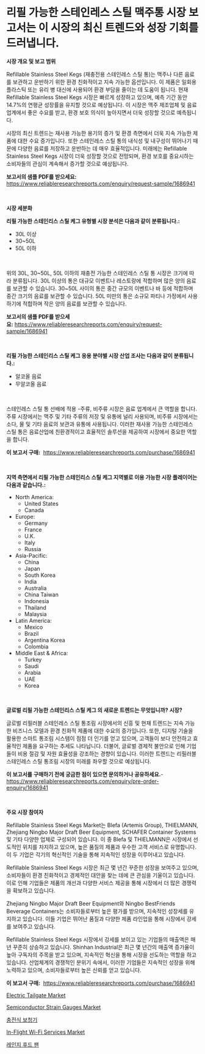 <p><h1>리필 가능한 스테인레스 스틸 맥주통 시장 보고서는 이 시장의 최신 트렌드와 성장 기회를 드러냅니다.</h1></p><p><strong>시장 개요 및 보고 범위</strong></p>
<p><p>Refillable Stainless Steel Kegs (재충전용 스테인레스 스틸 통)는 맥주나 다른 음료를 보관하고 운반하기 위한 환경 친화적이고 지속 가능한 옵션입니다. 이 제품은 일회용 플라스틱 또는 유리 병 대신에 사용되어 환경 부담을 줄이는 데 도움이 됩니다. 현재 Refillable Stainless Steel Kegs 시장은 빠르게 성장하고 있으며, 예측 기간 동안 14.7%의 연평균 성장률을 유지할 것으로 예상됩니다. 이 시장은 맥주 제조업체 및 음료 업계에서 좋은 수요를 받고, 환경 보호 의식이 높아지면서 더욱 성장할 것으로 예측됩니다. </p><p>시장의 최신 트렌드는 재사용 가능한 용기의 증가 및 환경 측면에서 더욱 지속 가능한 제품에 대한 수요 증가입니다. 또한 스테인레스 스틸 통의 내식성 및 내구성이 뛰어나기 때문에 다양한 음료를 저장하고 운반하는 데 매우 효율적입니다. 미래에는 Refillable Stainless Steel Kegs 시장이 더욱 성장할 것으로 전망되며, 환경 보호를 중요시하는 소비자들의 관심이 계속해서 증가할 것으로 예상됩니다.</p></p>
<p><strong>보고서의 샘플 PDF를 받으세요:</strong> <a href="https://www.reliableresearchreports.com/enquiry/request-sample/1686941">https://www.reliableresearchreports.com/enquiry/request-sample/1686941</a></p>
<p>&nbsp;</p>
<p><strong>시장 세분화</strong></p>
<p><strong>리필 가능한 스테인리스 스틸 케그 유형별 시장 분석은 다음과 같이 분류됩니다.:</strong></p>
<p><ul><li>30L 이상</li><li>30~50L</li><li>50L 이하</li></ul></p>
<p>&nbsp;</p>
<p><p>위의 30L, 30~50L, 50L 이하의 재충전 가능한 스테인레스 스틸 통 시장은 크기에 따라 분류됩니다. 30L 이상의 통은 대규모 이벤트나 레스토랑에 적합하며 많은 양의 음료를 보관할 수 있습니다. 30~50L 사이의 통은 중간 규모의 이벤트나 바 등에 적합하며 중간 크기의 음료를 보관할 수 있습니다. 50L 미만의 통은 소규모 파티나 가정에서 사용하기에 적합하며 작은 양의 음료를 보관할 수 있습니다.</p></p>
<p><strong>보고서의 샘플 PDF를 받으세요:</strong>&nbsp;<a href="https://www.reliableresearchreports.com/enquiry/request-sample/1686941">https://www.reliableresearchreports.com/enquiry/request-sample/1686941</a></p>
<p>&nbsp;</p>
<p><strong> 리필 가능한 스테인리스 스틸 케그 응용 분야별 시장 산업 조사는 다음과 같이 분류됩니다.:</strong></p>
<p><ul><li>알코올 음료</li><li>무알코올 음료</li></ul></p>
<p>&nbsp;</p>
<p><p>스테인레스 스틸 통 선배에 적용 -주류, 비주류 시장은 음료 업계에서 큰 역할을 합니다. 주류 시장에서는 맥주 및 기타 주류의 저장 및 유통에 널리 사용되며, 비주류 시장에서는 소다, 물 및 기타 음료의 보관과 유통에 사용됩니다. 이러한 재사용 가능한 스테인레스 스틸 통은 음료산업에 친환경적이고 효율적인 솔루션을 제공하여 시장에서 중요한 역할을 합니다.</p></p>
<p><strong>이 보고서 구매:</strong>&nbsp; <a href="https://www.reliableresearchreports.com/purchase/1686941">https://www.reliableresearchreports.com/purchase/1686941</a></p>
<p>&nbsp;</p>
<p><strong>지역 측면에서 리필 가능한 스테인리스 스틸 케그 지역별로 이용 가능한 시장 플레이어는 다음과 같습니다.:</strong></p>
<p><ul>
    <li>
        North America:
        <ul>
            <li>United States</li>
            <li>Canada</li>
        </ul>
    </li>
    <li>
        Europe:
        <ul>
            <li>Germany</li>
            <li>France</li>
            <li>U.K.</li>
            <li>Italy</li>
            <li>Russia</li>
        </ul>
    </li>
    <li>
        Asia-Pacific:
        <ul>
            <li>China</li>
            <li>Japan</li>
            <li>South Korea</li>
            <li>India</li>
            <li>Australia</li>
            <li>China Taiwan</li>
            <li>Indonesia</li>
            <li>Thailand</li>
            <li>Malaysia</li>
        </ul>
    </li>
    <li>
        Latin America:
        <ul>
            <li>Mexico</li>
            <li>Brazil</li>
            <li>Argentina Korea</li>
            <li>Colombia</li>
        </ul>
    </li>
    <li>
        Middle East & Africa:
        <ul>
            <li>Turkey</li>
            <li>Saudi</li>
            <li>Arabia</li>
            <li>UAE</li>
            <li>Korea</li>
        </ul>
    </li>
    </ul></p>
<p>&nbsp;</p>
<p><strong>글로벌 리필 가능한 스테인리스 스틸 케그 의 새로운 트렌드는 무엇입니까? 시장?</strong></p>
<p><p>글로벌 리필러블 스테인레스 스틸 통조림 시장에서의 신흥 및 현재 트렌드는 지속 가능한 비즈니스 모델과 환경 친화적 제품에 대한 수요의 증가입니다. 또한, 디지털 기술을 활용한 스마트 통조림 시스템이 점점 더 인기를 얻고 있으며, 고객들이 보다 안전하고 효율적인 제품을 요구하는 추세도 나타납니다. 더불어, 글로벌 경제적 불안으로 인해 기업들이 비용 절감 및 자원 효율성을 강조하는 경향이 있습니다. 이러한 트렌드는 리필러블 스테인레스 스틸 통조림 시장의 미래를 좌우할 것으로 예상됩니다.</p></p>
<p><strong>이 보고서를 구매하기 전에 궁금한 점이 있으면 문의하거나 공유하세요.</strong>- <a href="https://www.reliableresearchreports.com/enquiry/pre-order-enquiry/1686941">https://www.reliableresearchreports.com/enquiry/pre-order-enquiry/1686941</a></p>
<p>&nbsp;</p>
<p><strong>주요 시장 참여자</strong></p>
<p><p>Refillable Stainless Steel Kegs Market는 Blefa (Artemis Group), THIELMANN, Zhejiang Ningbo Major Draft Beer Equipment, SCHAFER Container Systems 및 기타 다양한 업체로 구성되어 있습니다. 이 중 Blefa 및 THIELMANN은 시장에서 선도적인 위치를 차지하고 있으며, 높은 품질의 제품과 우수한 고객 서비스로 유명합니다. 이 두 기업은 각기의 혁신적인 기술을 통해 지속적인 성장을 이루어내고 있습니다.</p><p>Refillable Stainless Steel Kegs 시장은 최근 몇 년간 꾸준한 성장을 보여주고 있으며, 소비자들이 환경 친화적이고 경제적인 대안을 찾는 데에 큰 관심을 기울이고 있습니다. 이로 인해 기업들은 제품의 개선과 다양한 서비스 제공을 통해 시장에서 더 많은 경쟁력을 확보하고 있습니다.</p><p>Zhejiang Ningbo Major Draft Beer Equipment와 Ningbo BestFriends Beverage Containers는 소비자들로부터 높은 평가를 받으며, 지속적인 성장세를 유지하고 있습니다. 이들 기업은 뛰어난 품질과 다양한 제품 라인업을 통해 시장에서 강세를 보여주고 있습니다.</p><p>Refillable Stainless Steel Kegs 시장에서 강세를 보이고 있는 기업들의 매출액은 매년 꾸준히 상승하고 있습니다. Shinhan Industrial은 최근 몇 년간의 매출액 증가율이 높아 구독자의 주목을 받고 있으며, 지속적인 혁신을 통해 시장을 선도하는 역할을 하고 있습니다. 산업체계의 경쟁적인 분위기 속에서, 이러한 기업들은 지속적인 성장을 위해 노력하고 있으며, 소비자들로부터 높은 신뢰를 얻고 있습니다.</p></p>
<p><strong>이 보고서 구매:</strong>&nbsp;&nbsp;<a href="https://www.reliableresearchreports.com/purchase/1686941">https://www.reliableresearchreports.com/purchase/1686941</a></p>
<p><p><a href="https://github.com/lylyparadise/Market-Research-Report-List-2/blob/main/electric-tailgate-market.md">Electric Tailgate Market</a></p><p><a href="https://view.publitas.com/reportprime-1/semiconductor-strain-gauges-market-size-growing-and-forecasted-for-period-from-2024-2031-and-provides-complete-market-analysis-of-this-market/">Semiconductor Strain Gauges Market</a></p><p><a href="https://github.com/vsap75a286l/Market-Research-Report-List-1/blob/main/3567806187591.md">충전식 보청기</a></p><p><a href="https://fearless-okapi-6c8.notion.site/In-Flight-Wi-Fi-Services-Market-Size-Furnishes-Valuable-Information-Encompassing-Market-Share-Marke-d43b0a903e5341df9816ff59929bc7f1">In-Flight Wi-Fi Services Market</a></p><p><a href="https://github.com/idcefvhkdut6/Market-Research-Report-List-1/blob/main/3322158187590.md">레인지 후드 팬</a></p></p>
